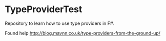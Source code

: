 # TypeProviderTest

Repository to learn how to use type providers in F#.

Found help http://blog.mavnn.co.uk/type-providers-from-the-ground-up/
